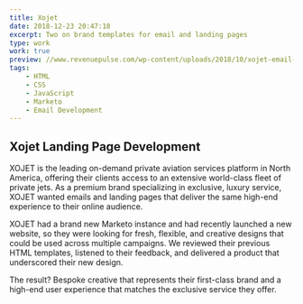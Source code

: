 ```yaml
---
title: Xojet
date: 2018-12-23 20:47:18
excerpt: Two on brand templates for email and landing pages
type: work
work: true
preview: //www.revenuepulse.com/wp-content/uploads/2018/10/xojet-email-800x800.jpg
tags:
    - HTML
    - CSS
    - JavaScript
    - Marketo
    - Email Development
---
```


## Xojet Landing Page Development

XOJET is the leading on-demand private aviation services platform in North America, offering their clients access to an extensive world-class fleet of private jets. As a premium brand specializing in exclusive, luxury service, XOJET wanted emails and landing pages that deliver the same high-end experience to their online audience.

 XOJET had a brand new Marketo instance and had recently launched a new website, so they were looking for fresh, flexible, and creative designs that could be used across multiple campaigns.  We reviewed their previous HTML templates, listened to their feedback, and delivered a product that underscored their new design.

The result? Bespoke creative that represents their first-class brand and a high-end user experience that matches the exclusive service they offer.